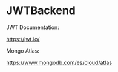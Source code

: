 # JWTBackend

JWT Documentation: 

https://jwt.io/

Mongo Atlas:

https://www.mongodb.com/es/cloud/atlas
